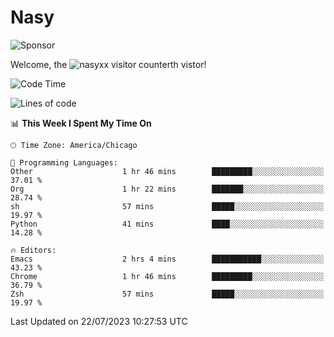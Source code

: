 # Nasy

<!--
<p align="center">
<img height="200" src="https://github-readme-stats.vercel.app/api?username=nasyxx&count_private=true&show_icons=true&theme=dracula&include_all_commits=true"/>
<img height="200" src="https://github-readme-stats.vercel.app/api/top-langs/?username=nasyxx&theme=dracula&hide=html,jupyter+notebook&count_private=true&show_icons=true"/>
</p>

  
----------------
-->

![Sponsor](https://img.shields.io/static/v1.svg?label=Sponsor&message=%E2%9D%A4&logo=GitHub&style=flat&color=pink)
 
Welcome, the ![nasyxx visitor counter](https://count.getloli.com/get/@nasyxx?theme=rule34)th vistor!
 
<!--START_SECTION:waka-->
![Code Time](http://img.shields.io/badge/Code%20Time-3%2C603%20hrs%205%20mins-blue)

![Lines of code](https://img.shields.io/badge/From%20Hello%20World%20I%27ve%20Written-6.3%20million%20lines%20of%20code-blue)

📊 **This Week I Spent My Time On** 

```text
🕑︎ Time Zone: America/Chicago

💬 Programming Languages: 
Other                    1 hr 46 mins        █████████░░░░░░░░░░░░░░░░   37.01 % 
Org                      1 hr 22 mins        ███████░░░░░░░░░░░░░░░░░░   28.74 % 
sh                       57 mins             █████░░░░░░░░░░░░░░░░░░░░   19.97 % 
Python                   41 mins             ████░░░░░░░░░░░░░░░░░░░░░   14.28 % 

🔥 Editors: 
Emacs                    2 hrs 4 mins        ███████████░░░░░░░░░░░░░░   43.23 % 
Chrome                   1 hr 46 mins        █████████░░░░░░░░░░░░░░░░   36.79 % 
Zsh                      57 mins             █████░░░░░░░░░░░░░░░░░░░░   19.97 % 
```


 Last Updated on 22/07/2023 10:27:53 UTC
<!--END_SECTION:waka-->

<!-- ![visitors](https://visitor-badge.laobi.icu/badge?page_id=nasyxx.nasyxx) -->
